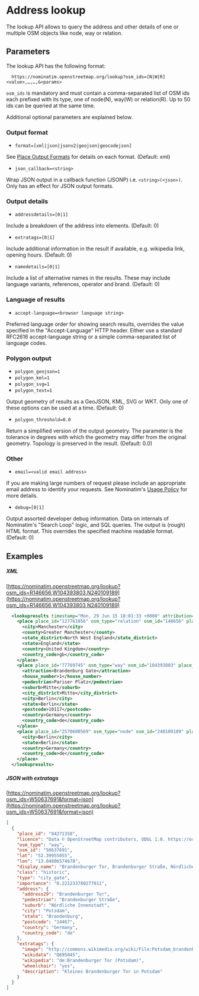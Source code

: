 # Address lookup

The lookup API allows to query the address and other details of one or
multiple OSM objects like node, way or relation.

## Parameters

The lookup API has the following format:

```
  https://nominatim.openstreetmap.org/lookup?osm_ids=[N|W|R]<value>,…,…,&<params>
```

`osm_ids` is mandatory and must contain a comma-separated list of OSM ids each
prefixed with its type, one of node(N), way(W) or relation(R). Up to 50 ids
can be queried at the same time.

Additional optional parameters are explained below.

### Output format

* `format=[xml|json|jsonv2|geojson|geocodejson]`

See [Place Output Formats](Output.md) for details on each format. (Default: xml)

* `json_callback=<string>`

Wrap JSON output in a callback function (JSONP) i.e. `<string>(<json>)`.
Only has an effect for JSON output formats.

### Output details

* `addressdetails=[0|1]`

Include a breakdown of the address into elements. (Default: 0)


* `extratags=[0|1]`

Include additional information in the result if available,
e.g. wikipedia link, opening hours. (Default: 0)


* `namedetails=[0|1]`

Include a list of alternative names in the results. These may include
language variants, references, operator and brand. (Default: 0)


### Language of results

* `accept-language=<browser language string>`

Preferred language order for showing search results, overrides the value
specified in the "Accept-Language" HTTP header.
Either use a standard RFC2616 accept-language string or a simple
comma-separated list of language codes.

### Polygon output

* `polygon_geojson=1`
* `polygon_kml=1`
* `polygon_svg=1`
* `polygon_text=1`

Output geometry of results as a GeoJSON, KML, SVG or WKT. Only one of these
options can be used at a time. (Default: 0)

* `polygon_threshold=0.0`

Return a simplified version of the output geometry. The parameter is the
tolerance in degrees with which the geometry may differ from the original
geometry. Topology is preserved in the result. (Default: 0.0)

### Other

* `email=<valid email address>`

If you are making large numbers of request please include an appropriate email
address to identify your requests. See Nominatim's [Usage Policy](https://operations.osmfoundation.org/policies/nominatim/) for more details.

* `debug=[0|1]`

Output assorted developer debug information. Data on internals of Nominatim's
"Search Loop" logic, and SQL queries. The output is (rough) HTML format.
This overrides the specified machine readable format. (Default: 0)


## Examples

##### XML

[https://nominatim.openstreetmap.org/lookup?osm_ids=R146656,W104393803,N240109189](https://nominatim.openstreetmap.org/lookup?osm_ids=R146656,W104393803,N240109189)

```xml
  <lookupresults timestamp="Mon, 29 Jun 15 18:01:33 +0000" attribution="Data © OpenStreetMap contributors, ODbL 1.0. https://www.openstreetmap.org/copyright" querystring="R146656,W104393803,N240109189" polygon="false">
    <place place_id="127761056" osm_type="relation" osm_id="146656" place_rank="16" lat="53.4791466" lon="-2.2447445" display_name="Manchester, Greater Manchester, North West England, England, United Kingdom" class="boundary" type="administrative" importance="0.704893333438333">
      <city>Manchester</city>
      <county>Greater Manchester</county>
      <state_district>North West England</state_district>
      <state>England</state>
      <country>United Kingdom</country>
      <country_code>gb</country_code>
    </place>
    <place place_id="77769745" osm_type="way" osm_id="104393803" place_rank="30" lat="52.5162024" lon="13.3777343363579" display_name="Brandenburg Gate, 1, Pariser Platz, Mitte, Berlin, 10117, Germany" class="tourism" type="attraction" importance="0.443472858361592">
      <attraction>Brandenburg Gate</attraction>
      <house_number>1</house_number>
      <pedestrian>Pariser Platz</pedestrian>
      <suburb>Mitte</suburb>
      <city_district>Mitte</city_district>
      <city>Berlin</city>
      <state>Berlin</state>
      <postcode>10117</postcode>
      <country>Germany</country>
      <country_code>de</country_code>
    </place>
    <place place_id="2570600569" osm_type="node" osm_id="240109189" place_rank="15" lat="52.5170365" lon="13.3888599" display_name="Berlin, Germany" class="place" type="city" importance="0.822149797630868">
      <city>Berlin</city>
      <state>Berlin</state>
      <country>Germany</country>
      <country_code>de</country_code>
    </place>
  </lookupresults>
```

##### JSON with extratags

[https://nominatim.openstreetmap.org/lookup?osm_ids=W50637691&format=json](https://nominatim.openstreetmap.org/lookup?osm_ids=W50637691&format=json)

```json
[
  {
    "place_id": "84271358",
    "licence": "Data © OpenStreetMap contributors, ODbL 1.0. https://osm.org/copyright",
    "osm_type": "way",
    "osm_id": "50637691",
    "lat": "52.39955055",
    "lon": "13.04806574678",
    "display_name": "Brandenburger Tor, Brandenburger Straße, Nördliche Innenstadt, Innenstadt, Potsdam, Brandenburg, 14467, Germany",
    "class": "historic",
    "type": "city_gate",
    "importance": "0.221233780277011",
    "address": {
      "address29": "Brandenburger Tor",
      "pedestrian": "Brandenburger Straße",
      "suburb": "Nördliche Innenstadt",
      "city": "Potsdam",
      "state": "Brandenburg",
      "postcode": "14467",
      "country": "Germany",
      "country_code": "de"
    },
    "extratags": {
      "image": "http://commons.wikimedia.org/wiki/File:Potsdam_brandenburger_tor.jpg",
      "wikidata": "Q695045",
      "wikipedia": "de:Brandenburger Tor (Potsdam)",
      "wheelchair": "yes",
      "description": "Kleines Brandenburger Tor in Potsdam"
    }
  }
]
```
